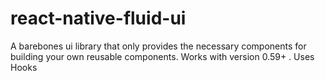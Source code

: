 # react-native-fluid-ui
A barebones ui library that only provides the necessary components for building your own reusable components. Works with version 0.59+ . Uses Hooks
